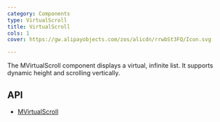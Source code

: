 ```yaml
---
category: Components
type: VirtualScroll
title: VirtualScroll
cols: 1
cover: https://gw.alipayobjects.com/zos/alicdn/rrwbSt3FQ/Icon.svg

---
```


The MVirtualScroll component displays a virtual, infinite list. It supports dynamic height and scrolling vertically.

## API

- [MVirtualScroll](/docs/api/MVirtualScroll)